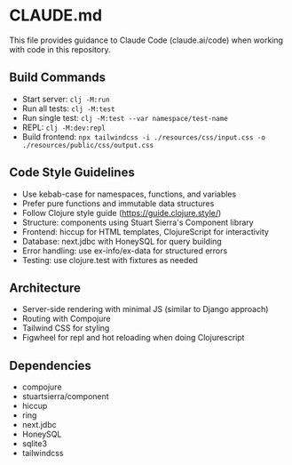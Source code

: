 # CLAUDE.md

This file provides guidance to Claude Code (claude.ai/code) when working with code in this repository.

## Build Commands
- Start server: `clj -M:run`
- Run all tests: `clj -M:test`
- Run single test: `clj -M:test --var namespace/test-name`
- REPL: `clj -M:dev:repl`
- Build frontend: `npx tailwindcss -i ./resources/css/input.css -o ./resources/public/css/output.css`

## Code Style Guidelines
- Use kebab-case for namespaces, functions, and variables
- Prefer pure functions and immutable data structures
- Follow Clojure style guide (https://guide.clojure.style/)
- Structure: components using Stuart Sierra's Component library
- Frontend: hiccup for HTML templates, ClojureScript for interactivity
- Database: next.jdbc with HoneySQL for query building
- Error handling: use ex-info/ex-data for structured errors
- Testing: use clojure.test with fixtures as needed

## Architecture 
- Server-side rendering with minimal JS (similar to Django approach)
- Routing with Compojure
- Tailwind CSS for styling
- Figwheel for repl and hot reloading when doing Clojurescript

## Dependencies
- compojure
- stuartsierra/component
- hiccup
- ring
- next.jdbc
- HoneySQL
- sqlite3
- tailwindcss
